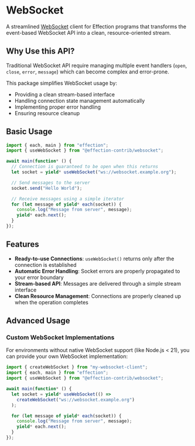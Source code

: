 # WebSocket

A streamlined [WebSocket][websocket] client for Effection programs that
transforms the event-based WebSocket API into a clean, resource-oriented stream.

## Why Use this API?

Traditional WebSocket API require managing multiple event handlers (`open`,
`close`, `error`, `message`) which can become complex and error-prone.

This package simplifies WebSocket usage by:

- Providing a clean stream-based interface
- Handling connection state management automatically
- Implementing proper error handling
- Ensuring resource cleanup

## Basic Usage

```typescript
import { each, main } from "effection";
import { useWebSocket } from "@effection-contrib/websocket";

await main(function* () {
  // Connection is guaranteed to be open when this returns
  let socket = yield* useWebSocket("ws://websocket.example.org");

  // Send messages to the server
  socket.send("Hello World");

  // Receive messages using a simple iterator
  for (let message of yield* each(socket)) {
    console.log("Message from server", message);
    yield* each.next();
  }
});
```

## Features

- **Ready-to-use Connections**: `useWebSocket()` returns only after the
  connection is established
- **Automatic Error Handling**: Socket errors are properly propagated to your
  error boundary
- **Stream-based API**: Messages are delivered through a simple stream interface
- **Clean Resource Management**: Connections are properly cleaned up when the
  operation completes

## Advanced Usage

### Custom WebSocket Implementations

For environments without native WebSocket support (like Node.js < 21), you can
provide your own WebSocket implementation:

```typescript
import { createWebSocket } from "my-websocket-client";
import { each, main } from "effection";
import { useWebSocket } from "@effection-contrib/websocket";

await main(function* () {
  let socket = yield* useWebSocket(() =>
    createWebSocket("ws://websocket.example.org")
  );

  for (let message of yield* each(socket)) {
    console.log("Message from server", message);
    yield* each.next();
  }
});
```

[websocket]: https://developer.mozilla.org/en-US/docs/Web/API/WebSocket
